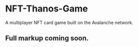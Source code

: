 # NFT-Thanos-Game
A multiplayer NFT card game built on the Avalanche network.
## Full markup coming soon.
